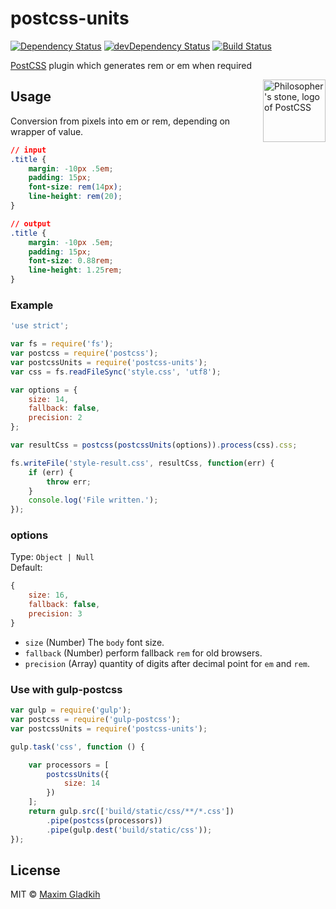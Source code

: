 # postcss-units
[![Dependency Status](https://david-dm.org/gladkih/postcss-units.svg)](https://david-dm.org/gladkih/postcss-units) [![devDependency Status](https://david-dm.org/gladkih/postcss-units/dev-status.svg)](https://david-dm.org/gladkih/postcss-units#info=devDependencies) [![Build Status](https://travis-ci.org/gladkih/postcss-units.svg?branch=master)](https://travis-ci.org/gladkih/postcss-units)

[PostCSS](https://github.com/postcss/postcss) plugin which generates rem or em when required

<img align="right" width="100" height="100"      title="Philosopher's stone, logo of PostCSS"      src="http://postcss.github.io/postcss/logo.svg">

## Usage
Conversion from pixels into em or rem, depending on wrapper of value.

```css
// input
.title {
    margin: -10px .5em;
    padding: 15px;
    font-size: rem(14px);
    line-height: rem(20);
}

// output
.title {
    margin: -10px .5em;
    padding: 15px;
    font-size: 0.88rem;
    line-height: 1.25rem;
}
```

### Example

```js
'use strict';

var fs = require('fs');
var postcss = require('postcss');
var postcssUnits = require('postcss-units');
var css = fs.readFileSync('style.css', 'utf8');

var options = {
    size: 14,
    fallback: false,
    precision: 2
};

var resultCss = postcss(postcssUnits(options)).process(css).css;

fs.writeFile('style-result.css', resultCss, function(err) {
    if (err) {
        throw err;
    }
    console.log('File written.');
});
```

### options
Type: `Object | Null`<br>Default:

```js
{
    size: 16,
    fallback: false,
    precision: 3
}
```

- `size` (Number) The `body` font size.
- `fallback` (Number) perform fallback `rem` for old browsers.
- `precision` (Array) quantity of digits after decimal point for `em` and `rem`.

### Use with gulp-postcss

```js
var gulp = require('gulp');
var postcss = require('gulp-postcss');
var postcssUnits = require('postcss-units');

gulp.task('css', function () {

    var processors = [
        postcssUnits({
            size: 14
        })
    ];
    return gulp.src(['build/static/css/**/*.css'])
        .pipe(postcss(processors))
        .pipe(gulp.dest('build/static/css'));
});
```

## License
MIT © [Maxim Gladkih](https://gladkih.su)

